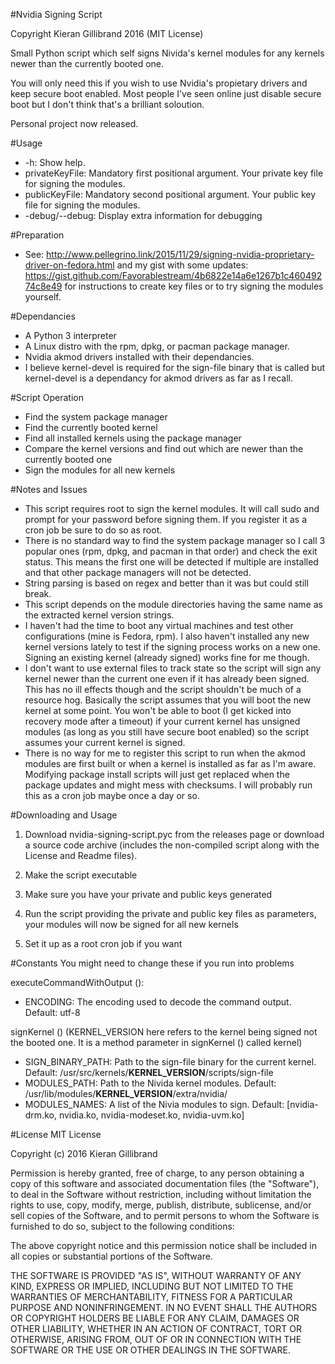 #Nvidia Signing Script

Copyright Kieran Gillibrand 2016 (MIT License)

Small Python script which self signs Nivida's kernel modules for any kernels newer than the currently booted one.

You will only need this if you wish to use Nvidia's propietary drivers and keep secure boot enabled. Most people I've seen online just disable secure boot but I don't think that's a brilliant soloution.

Personal project now released.

#Usage
- -h: Show help.
- privateKeyFile: Mandatory first positional argument. Your private key file for signing the modules.
- publicKeyFile: Mandatory second positional argument. Your public key file for signing the modules.
- -debug/--debug: Display extra information for debugging

#Preparation
- See: http://www.pellegrino.link/2015/11/29/signing-nvidia-proprietary-driver-on-fedora.html and my gist with some updates: https://gist.github.com/Favorablestream/4b6822e14a6e1267b1c46049274c8e49 for instructions to create key files or to try signing the modules yourself.

#Dependancies
- A Python 3 interpreter
- A Linux distro with the rpm, dpkg, or pacman package manager.
- Nvidia akmod drivers installed with their dependancies.
- I believe kernel-devel is required for the sign-file binary that is called but kernel-devel is a dependancy for akmod drivers as far as I recall.

#Script Operation
- Find the system package manager
- Find the currently booted kernel
- Find all installed kernels using the package manager
- Compare the kernel versions and find out which are newer than the currently booted one
- Sign the modules for all new kernels

#Notes and Issues
- This script requires root to sign the kernel modules. It will call sudo and prompt for your password before signing them. If you register it as a cron job be sure to do so as root.
- There is no standard way to find the system package manager so I call 3 popular ones (rpm, dpkg, and pacman in that order) and check the exit status. This means the first one will be detected if multiple are installed and that other package managers will not be detected.
- String parsing is based on regex and better than it was but could still break.
- This script depends on the module directories having the same name as the extracted kernel version strings.
- I haven't had the time to boot any virtual machines and test other configurations (mine is Fedora, rpm). I also haven't installed any new kernel versions lately to test if the signing process works on a new one. Signing an existing kernel (already signed) works fine for me though.
- I don't want to use external files to track state so the script will sign any kernel newer than the current one even if it has already been signed. This has no ill effects though and the script shouldn't be much of a resource hog. Basically the script assumes that you will boot the new kernel at some point. You won't be able to boot (I get kicked into recovery mode after a timeout) if your current kernel has unsigned modules (as long as you still have secure boot enabled) so the script assumes your current kernel is signed.
- There is no way for me to register this script to run when the akmod modules are first built or when a kernel is installed as far as I'm aware. Modifying package install scripts will just get replaced when the package updates and might mess with checksums. I will probably run this as a cron job maybe once a day or so.

#Downloading and Usage

1. Download nvidia-signing-script.pyc from the releases page or download a source code archive (includes the non-compiled script along with the License and Readme files).

2. Make the script executable

3. Make sure you have your private and public keys generated

4. Run the script providing the private and public key files as parameters, your modules will now be signed for all new kernels

5. Set it up as a root cron job if you want

#Constants
You might need to change these if you run into problems

executeCommandWithOutput ():
- ENCODING: The encoding used to decode the command output. Default: utf-8

signKernel () (KERNEL_VERSION here refers to the kernel being signed not the booted one. It is a method parameter in signKernel () called kernel)
- SIGN_BINARY_PATH: Path to the sign-file binary for the current kernel. Default: /usr/src/kernels/**KERNEL_VERSION**/scripts/sign-file
- MODULES_PATH: Path to the Nivida kernel modules. Default: /usr/lib/modules/**KERNEL_VERSION**/extra/nvidia/
- MODULES_NAMES: A list of the Nivia modules to sign. Default: [nvidia-drm.ko, nvidia.ko, nvidia-modeset.ko, nvidia-uvm.ko]

#License
MIT License

Copyright (c) 2016 Kieran Gillibrand

Permission is hereby granted, free of charge, to any person obtaining a copy
of this software and associated documentation files (the "Software"), to deal
in the Software without restriction, including without limitation the rights
to use, copy, modify, merge, publish, distribute, sublicense, and/or sell
copies of the Software, and to permit persons to whom the Software is
furnished to do so, subject to the following conditions:

The above copyright notice and this permission notice shall be included in all
copies or substantial portions of the Software.

THE SOFTWARE IS PROVIDED "AS IS", WITHOUT WARRANTY OF ANY KIND, EXPRESS OR
IMPLIED, INCLUDING BUT NOT LIMITED TO THE WARRANTIES OF MERCHANTABILITY,
FITNESS FOR A PARTICULAR PURPOSE AND NONINFRINGEMENT. IN NO EVENT SHALL THE
AUTHORS OR COPYRIGHT HOLDERS BE LIABLE FOR ANY CLAIM, DAMAGES OR OTHER
LIABILITY, WHETHER IN AN ACTION OF CONTRACT, TORT OR OTHERWISE, ARISING FROM,
OUT OF OR IN CONNECTION WITH THE SOFTWARE OR THE USE OR OTHER DEALINGS IN THE
SOFTWARE.
